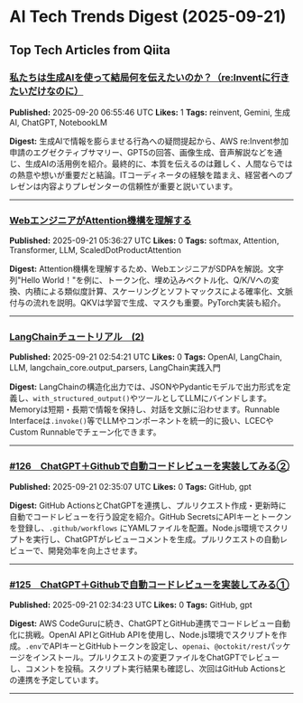 # AI Tech Trends Digest (2025-09-21)


## Top Tech Articles from Qiita


### [私たちは生成AIを使って結局何を伝えたいのか？（re:Inventに行きたいだけなのに）](https://qiita.com/dnp_wada/items/4cb4d4d5943f9d45b6f6)
**Published:** 2025-09-20 06:55:46 UTC
**Likes:** 1
**Tags:** reinvent, Gemini, 生成AI, ChatGPT, NotebookLM

**Digest:**
生成AIで情報を膨らませる行為への疑問提起から、AWS re:Invent参加申請のエグゼクティブサマリー、GPT5の回答、画像生成、音声解説などを通じ、生成AIの活用例を紹介。最終的に、本質を伝えるのは難しく、人間ならではの熱意や想いが重要だと結論。ITコーディネータの経験を踏まえ、経営者へのプレゼンは内容よりプレゼンターの信頼性が重要と説いています。

---

### [WebエンジニアがAttention機構を理解する](https://qiita.com/R-Tone/items/24d8a1e2b805d69a13c1)
**Published:** 2025-09-21 05:36:27 UTC
**Likes:** 0
**Tags:** softmax, Attention, Transformer, LLM, ScaledDotProductAttention

**Digest:**
Attention機構を理解するため、WebエンジニアがSDPAを解説。文字列"Hello World！"を例に、トークン化、埋め込みベクトル化、Q/K/Vへの変換、内積による類似度計算、スケーリングとソフトマックスによる確率化、文脈付与の流れを説明。QKVは学習で生成、マスクも重要。PyTorch実装も紹介。

---

### [LangChainチュートリアル　(2)](https://qiita.com/GAOTENGXIAO/items/b4d82cdc5b5d03ab232d)
**Published:** 2025-09-21 02:54:21 UTC
**Likes:** 0
**Tags:** OpenAI, LangChain, LLM, langchain_core.output_parsers, LangChain実践入門

**Digest:**
LangChainの構造化出力では、JSONやPydanticモデルで出力形式を定義し、`with_structured_output()`やツールとしてLLMにバインドします。Memoryは短期・長期で情報を保持し、対話を文脈に沿わせます。Runnable Interfaceは`.invoke()`等でLLMやコンポーネントを統一的に扱い、LCECやCustom Runnableでチェーン化できます。

---

### [#126　ChatGPT＋Githubで自動コードレビューを実装してみる②](https://qiita.com/nxted_sapporo/items/d12ebf6e6e6efa65ba88)
**Published:** 2025-09-21 02:35:07 UTC
**Likes:** 0
**Tags:** GitHub, gpt

**Digest:**
GitHub ActionsとChatGPTを連携し、プルリクエスト作成・更新時に自動でコードレビューを行う設定を紹介。GitHub SecretsにAPIキーとトークンを登録し、`.github/workflows` にYAMLファイルを配置。Node.js環境でスクリプトを実行し、ChatGPTがレビューコメントを生成。プルリクエストの自動レビューで、開発効率を向上させます。

---

### [#125　ChatGPT＋Githubで自動コードレビューを実装してみる①](https://qiita.com/nxted_sapporo/items/5dd055653462b2837e80)
**Published:** 2025-09-21 02:34:23 UTC
**Likes:** 0
**Tags:** GitHub, gpt

**Digest:**
AWS CodeGuruに続き、ChatGPTとGitHub連携でコードレビュー自動化に挑戦。OpenAI APIとGitHub APIを使用し、Node.js環境でスクリプトを作成。`.env`でAPIキーとGitHubトークンを設定し、`openai`、`@octokit/rest`パッケージをインストール。プルリクエストの変更ファイルをChatGPTでレビューし、コメントを投稿。スクリプト実行結果も確認し、次回はGitHub Actionsとの連携を予定しています。

---